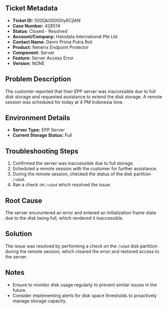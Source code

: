 ## Ticket Metadata
- **Ticket ID:** 500Qk00000IyRCjIAN
- **Case Number:** 428514
- **Status:** Closed - Resolved
- **Account/Company:** Halodata International Pte Ltd
- **Contact Name:** Denni Prima Putra Roli
- **Product:** Netwrix Endpoint Protector
- **Component:** Server
- **Feature:** Server Access Error
- **Version:** NONE

## Problem Description
The customer reported that their EPP server was inaccessible due to full disk storage and requested assistance to extend the disk storage. A remote session was scheduled for today at 4 PM Indonesia time.

## Environment Details
- **Server Type:** EPP Server
- **Current Storage Status:** Full

## Troubleshooting Steps
1. Confirmed the server was inaccessible due to full storage.
2. Scheduled a remote session with the customer for further assistance.
3. During the remote session, checked the status of the disk partition `/sda4`.
4. Ran a check on `/sda4` which resolved the issue.

## Root Cause
The server encountered an error and entered an initialization frame state due to the disk being full, which rendered it inaccessible.

## Solution
The issue was resolved by performing a check on the `/sda4` disk partition during the remote session, which cleared the error and restored access to the server.

## Notes
- Ensure to monitor disk usage regularly to prevent similar issues in the future.
- Consider implementing alerts for disk space thresholds to proactively manage storage capacity.